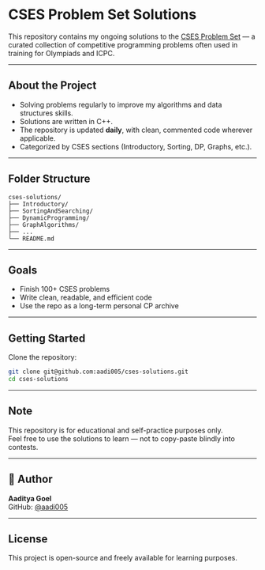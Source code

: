 # CSES Problem Set Solutions

This repository contains my ongoing solutions to the [CSES Problem Set](https://cses.fi/problemset/) — a curated collection of competitive programming problems often used in training for Olympiads and ICPC.

---

## About the Project

- Solving problems regularly to improve my algorithms and data structures skills.
- Solutions are written in C++.
- The repository is updated **daily**, with clean, commented code wherever applicable.
- Categorized by CSES sections (Introductory, Sorting, DP, Graphs, etc.).

---

## Folder Structure

```
cses-solutions/
├── Introductory/
├── SortingAndSearching/
├── DynamicProgramming/
├── GraphAlgorithms/
├── ...
└── README.md
```

---

## Goals

- Finish 100+ CSES problems
- Write clean, readable, and efficient code
- Use the repo as a long-term personal CP archive

---

## Getting Started

Clone the repository:

```bash
git clone git@github.com:aadi005/cses-solutions.git
cd cses-solutions
```

---

## Note

This repository is for educational and self-practice purposes only.  
Feel free to use the solutions to learn — not to copy-paste blindly into contests.

---

## 👤 Author

**Aaditya Goel**  
GitHub: [@aadi005](https://github.com/aadi005)

---

## License

This project is open-source and freely available for learning purposes.
